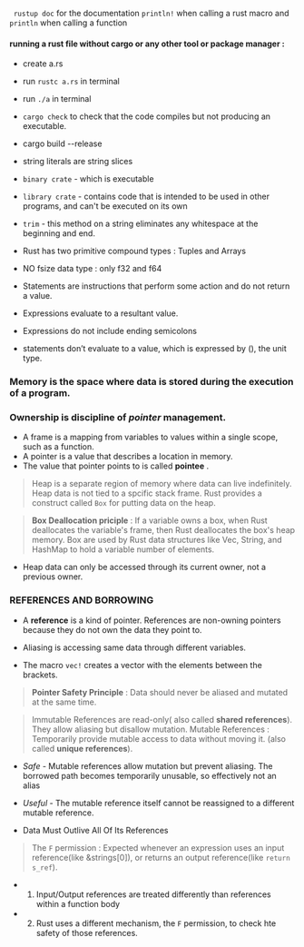 ` rustup doc` for the documentation
`println!` when calling a rust macro and `println` when calling a function

#### running a rust file without cargo or any other tool or package manager :

- create a.rs
- run `rustc a.rs` in terminal
- run `./a` in terminal

- `cargo check` to check that the code compiles but not producing an executable.

- cargo build --release

- string literals are string slices
- `binary crate` - which is executable
- `library crate` - contains code that is intended to be used in other programs, and can't be executed on its own
- `trim` - this method on a string eliminates any whitespace at the beginning and end.
- Rust has two primitive compound types : Tuples and Arrays
- NO fsize data type : only f32 and f64
- Statements are instructions that perform some action and do not return a value.
- Expressions evaluate to a resultant value.
- Expressions do not include ending semicolons
- statements don’t evaluate to a value, which is expressed by (), the unit type.

### Memory is the space where data is stored during the execution of a program.

### Ownership is discipline of _pointer_ management.

- A frame is a mapping from variables to values within a single scope, such as a function.
- A pointer is a value that describes a location in memory.
- The value that pointer points to is called **pointee** .

> Heap is a separate region of memory where data can live indefinitely. Heap data is not tied to a spcific stack frame. Rust provides a construct called `Box` for putting data on the heap.

> **Box Deallocation priciple** : If a variable owns a box, when Rust deallocates the variable's frame, then Rust deallocates the box's heap memory.
> Box are used by Rust data structures like Vec, String, and HashMap to hold a variable number of elements.

- Heap data can only be accessed through its current owner, not a previous owner.

### REFERENCES AND BORROWING

- A **reference** is a kind of pointer. References are non-owning pointers because they do not own the data they point to.

- Aliasing is accessing same data through different variables.
- The macro `vec!` creates a vector with the elements between the brackets.

> **Pointer Safety Principle** : Data should never be aliased and mutated at the same time.

> Immutable References are read-only( also called **shared references**). They allow aliasing but disallow mutation.
> Mutable References : Temporarily provide mutable access to data without moving it. (also called **unique references**).

- _Safe_ - Mutable references allow mutation but prevent aliasing. The borrowed path becomes temporarily unusable, so effectively not an alias
- _Useful_ - The mutable reference itself cannot be reassigned to a different mutable reference.

- Data Must Outlive All Of Its References

> The `F` permission : Expected whenever an expression uses an input reference(like &strings[0]), or returns an output reference(like `return s_ref`).

- 1) Input/Output references are treated differently than references within a function body
- 2) Rust uses a different mechanism, the `F` permission, to check hte safety of those references.